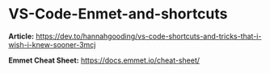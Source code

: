 # VS-Code-Enmet-and-shortcuts
**Article:** https://dev.to/hannahgooding/vs-code-shortcuts-and-tricks-that-i-wish-i-knew-sooner-3mcj

**Emmet Cheat Sheet:** https://docs.emmet.io/cheat-sheet/
